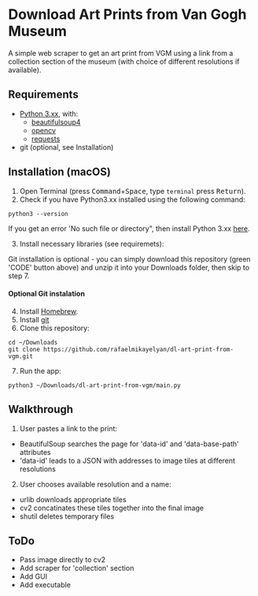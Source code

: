 # Download Art Prints from Van Gogh Museum
A simple web scraper to get an art print from VGM using a link from a collection section of the museum (with choice of different resolutions if available).

## Requirements

* [Python 3.xx](https://realpython.com/installing-python/), with:
  * [beautifulsoup4](https://pypi.org/project/beautifulsoup4/)
  * [opencv](https://pypi.org/project/opencv-python/)
  * [requests](https://pypi.org/project/requests/)
* git (optional, see Installation)

## Installation (macOS)

1. Open Terminal (press <kbd>Command</kbd>+<kbd>Space</kbd>, type ``` terminal ``` press <kbd>Return</kbd>).
2. Check if you have Python3.xx installed using the following command:
```
python3 --version
```
If you get an error 'No such file or directory", then install Python 3.xx [here](https://realpython.com/installing-python/).

3. Install necessary libraries (see requiremets):

Git installation is optional - you can simply download this repository (green 'CODE' button above) and unzip it into your Downloads folder, then skip to step 7.

#### Optional Git instalation

4. Install [Homebrew](https://brew.sh).
5. Install [git](https://formulae.brew.sh/formula/git#default)
6. Clone this repository:
```
cd ~/Downloads
git clone https://github.com/rafaelmikayelyan/dl-art-print-from-vgm.git
```

7. Run the app:
```
python3 ~/Downloads/dl-art-print-from-vgm/main.py
```

## Walkthrough
1. User pastes a link to the print:
  * BeautifulSoup searches the page for 'data-id' and 'data-base-path' attributes
  * 'data-id' leads to a JSON with addresses to image tiles at different resolutions

2. User chooses available resolution and a name:
  * urlib downloads appropriate tiles
  * cv2 concatinates these tiles together into the final image
  * shutil deletes temporary files


## ToDo
- Pass image directly to cv2
- Add scraper for 'collection' section
- Add GUI
- Add executable
